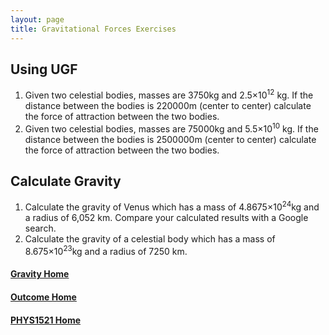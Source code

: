 ```yaml
---
layout: page
title: Gravitational Forces Exercises
---
```

## Using UGF
1. Given two celestial bodies, masses are 3750kg and 2.5×10<sup>12</sup> kg. If the distance between the bodies is 220000m (center to center) calculate the force of attraction between the two bodies.
2. Given two celestial bodies, masses are 75000kg and 5.5×10<sup>10</sup> kg. If the distance between the bodies is 2500000m (center to center) calculate the force of attraction between the two bodies.

## Calculate Gravity
1. Calculate the gravity of Venus which has a mass of 4.8675×10<sup>24</sup>kg and a radius of 6,052 km. Compare your calculated results with a Google search.
2. Calculate the gravity of a celestial body which has a mass of 8.675×10<sup>23</sup>kg and a radius of 7250 km.

#### [Gravity Home](gravity.md)
#### [Outcome Home](index.md)
#### [PHYS1521 Home](../)
